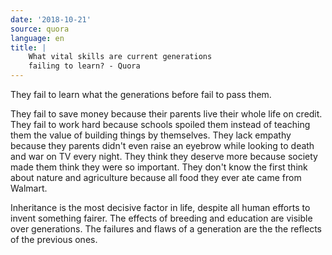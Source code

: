 ```yaml
---
date: '2018-10-21'
source: quora
language: en
title: |
    What vital skills are current generations
    failing to learn? - Quora
---
```


They fail to learn what the generations before fail to pass them.

They fail to save money because their parents live their whole life on
credit. They fail to work hard because schools spoiled them instead of
teaching them the value of building things by themselves. They lack
empathy because they parents didn\'t even raise an eyebrow while looking
to death and war on TV every night. They think they deserve more because
society made them think they were so important. They don\'t know the
first think about nature and agriculture because all food they ever ate
came from Walmart.

Inheritance is the most decisive factor in life, despite all human
efforts to invent something fairer. The effects of breeding and
education are visible over generations. The failures and flaws of a
generation are the the reflects of the previous ones.
